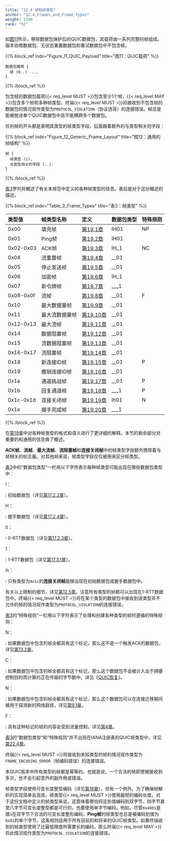 ```yaml
---
title: "12.4 帧和帧类型"
anchor: "12.4_Frames_and_Frame_Types"
weight: 1240
rank: "h2"
---
```


如[图11](#Figure_11_QUIC_Payload)所示，移除数据包保护后的QUIC数据包，其载荷由一系列完整的帧组成。版本协商数据包、无状态重置数据包和重试数据包中不包含帧。

{{% block_ref
indx="Figure_11_QUIC_Payload"
title="图11：QUIC载荷" %}}

```
数据包载荷 {
  帧 (8..) ...,
}
```

{{% /block_ref %}}

包含帧的数据包载荷{{< req_level MUST >}}包含至少1个帧，{{< req_level MAY >}}包含多个帧和多种帧类型。终端{{< req_level MUST >}}将接收到不包含帧的数据包的情况视作类型为`PROTOCOL_VIOLATION`（协议违背）的连接错误。帧总是能被放进单个QUIC数据包中且不能横跨多个数据包。

任何帧的开头都是表明其类型的帧类型字段，后面跟着额外的与类型相关的字段：

{{% block_ref
indx="Figure_12_Generic_Frame_Layout"
title="图12：通用的帧结构" %}}

```
帧 {
  帧类型 (i),
  与类型相关的字段 (..),
}
```

{{% /block_ref %}}

[表3](#Table_3_Frame_Types)罗列并概述了有关本规范中定义的各种帧类型的信息。表后是对于这份概述的描述。

{{% block_ref
indx="Table_3_Frame_Types"
title="表3：帧类型" %}}

| 类型值       | 帧类型名称   | 定义          | 数据包类型 | 特殊规则 |
|:----------|:--------|:------------|:------|:-----|
| 0x00      | 填充帧     | [第19.1章](#19.1_PADDING_Frames)  | IH01  | NP   |
| 0x01      | Ping帧   | [第19.2章](#19.2_PING_Frames)  | IH01  |
| 0x02-0x03 | ACK帧    | [第19.3章](#19.3_ACK_Frames)  | IH_1  | NC   |
| 0x04      | 流重置帧    | [第19.4章](#19.4_RESET_STREAM_Frames)  | __01  |
| 0x05      | 停止发送帧   | [第19.5章](#19.5_STOP_SENDING_Frames)  | __01  |
| 0x06      | 加密帧     | [第19.6章](#19.6_CRYPTO_Frames)  | IH_1  |
| 0x07      | 新令牌帧    | [第19.7章](#19.7_NEW_TOKEN_Frames)  | ___1  |
| 0x08-0x0f | 流帧      | [第19.8章](#19.8_STREAM_Frames)  | __01  | F    |
| 0x10      | 最大数据量帧  | [第19.9章](#19.9_MAX_DATA_Frames)  | __01  |
| 0x11      | 最大流数据量帧 | [第19.10章](#19.10_MAX_STREAM_DATA_Frames) | __01  |
| 0x12-0x13 | 最大流帧    | [第19.11章](#19.11_MAX_STREAMS_Frames) | __01  |
| 0x14      | 数据阻塞帧   | [第19.12章](#19.12_DATA_BLOCKED_Frames) | __01  |
| 0x15      | 流数据阻塞帧  | [第19.13章](#19.13_STREAM_DATA_BLOCKED_Frames) | __01  |
| 0x16-0x17 | 流阻塞帧    | [第19.14章](#19.14_STREAMS_BLOCKED_Frames) | __01  |
| 0x18      | 新连接ID帧  | [第19.15章](#19.15_NEW_CONNECTION_ID_Frames) | __01  | P    |
| 0x19      | 撤销连接ID帧 | [第19.16章](#19.16_RETIRE_CONNECTION_ID_Frames) | __01  |
| 0x1a      | 通道挑战帧   | [第19.17章](#19.17_PATH_CHALLENGE_Frames) | __01  | P    |
| 0x1b      | 回复通道帧   | [第19.18章](#19.18_PATH_RESPONSE_Frames) | ___1  | P    |
| 0x1c-0x1d | 连接关闭帧   | [第19.19章](#19.19_CONNECTION_CLOSE_Frames) | ih01  | N    |
| 0x1e      | 握手完成帧   | [第19.20章](#19.20_HANDSHAKE_DONE_Frames) | ___1  |

{{% /block_ref %}}

在[第19章](#19_Frame_Types_and_Formats)中对各种帧类型的格式和语义进行了更详细的解释。本节的剩余部分对重要的和通用的信息做了概述。

**ACK帧**、**流帧**、**最大流帧**、**流阻塞帧**和**连接关闭帧**中的帧类型字段额外携带着与帧相关的标志量。对其他帧来说，帧类型字段仅仅被用来区分帧类型。

[表3](#Table_3_Frame_Types)中的”数据包类型“一栏用以下字符表示每种帧类型可能出现在哪些数据包类型中：

I：

:   初始数据包（详见[第17.2.2章](#17.2.2_Initial_Packet)）。

H：

:   握手数据包（详见[第17.2.4章](#17.2.4_Handshake_Packet)）。

0：

:   0-RTT数据包（详见[第17.2.3章](#17.2.3_0-RTT)）。

1：

:   1-RTT数据包（详见[第17.3.1章](#17.3.1_1-RTT_Packet)）。

ih：

:   只有类型为`0x1c`的**连接关闭帧**能够出现在初始数据包或握手数据包中。

有关以上限制的细节，详见[第12.5章](#12.5_Frames_and_Number_Spaces)。注意所有类型的帧都可以出现在1-RTT数据包中。终端{{< req_level MUST >}}将在某个类型的数据包中接收到该类型并不允许的帧的情况视作类型为`PROTOCOL_VIOLATION`的连接错误。

[表3](#Table_3_Frame_Types)的”特殊规则“一栏用以下字符表示了处理和创建各种类型的帧时遵循的特殊规则：

N：

:   如果数据包中包含的帧全都具有这个标记，那么这不是一个触发ACK的数据包，详见[第13.2章](#13.2_Generating_Acknowledgments)。

C：

:   如果数据包中包含的帧全都具有这个标记，那么这个数据包不会被计入出于拥塞控制目的而计算的正在传输的字节数中，详见《[QUIC恢复](../RFC9002_Chinese_Translation)》。

N：

:   如果数据包中包含的帧全都具有这个标记，那么这个数据包可以在连接迁移期间被用于探测新的网络路径，详见[第9.1章](#9.1_Probing_a_New_Path)。

F：

:   具有这种标记的帧的内容会受到流量控制，详见[第4章](#4_Flow_Control)。

[表3](#Table_3_Frame_Types)的”数据包类型“和”特殊规则“并不出现在IANA注册表的QUIC帧类型中，详见[第22.4章](#22.4_QUIC_Frame_Types_Registry)。

终端{{< req_level MUST >}}将接收到未知类型的帧的情况视作类型为`FRAME_ENCODING_ERROR`（帧编码错误）的连接错误。

本QUIC版本中所有类型的帧都是幂等的。也就是说，一个合法的帧即使被接收到多次，也不会引起意外的副作用或错误。

帧类型字段使用可变长度整型编码（详见[第16章](#16_Variable-Length_Integer_Encoding)），但有一个例外。为了确保帧解析的实现简单且高效，帧类型{{< req_level MUST >}}使用最短的编码长度。对于这份文档中定义的帧类型来说，这意味着哪怕将这些值编码到双字节、四字节甚至八字节可变长度整型都是可行的，也要使用单字节编码。例如，尽管`0x4001`是值`1`在双字节下合法的可变长度整形编码，**Ping帧**的帧类型也总是被编码到值为`0x01`的单个字节。这条规则适用于所有目前的和将来的QUIC帧类型。如果终端收到的帧类型使用了比最低限度所需要长的编码，那么终端{{< req_level MAY >}}将此情况视作类型为`PROTOCOL_VIOLATION`的连接错误。
